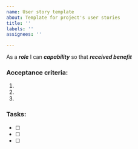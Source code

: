```yaml
---
name: User story template
about: Template for project's user stories
title: ''
labels: ''
assignees: ''

---
```


As a ***role*** I can ***capability*** so that ***received benefit***

### Acceptance criteria:

1.

2.

3.

### Tasks:

- [ ]

- [ ]

- [ ]
